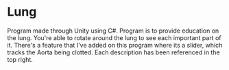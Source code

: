 # Lung
Program made through Unity using C#. 
Program is to provide education on the lung. You're able to rotate around the lung to see each important part of it.
There's a feature that I've added on this program where its a slider, which tracks the Aorta being clotted. 
Each description has been referenced in the top right.

